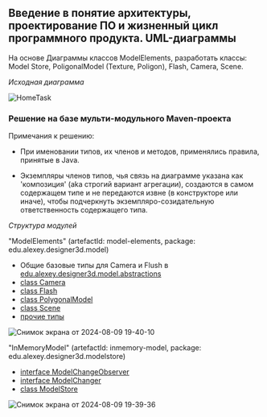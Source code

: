 ## Введение в понятие архитектуры, проектирование ПО и жизненный цикл программного продукта. UML-диаграммы

На основе Диаграммы классов ModelElements, разработать классы: Model Store, PoligonalModel (Texture, Poligon), Flash, Camera, Scene.

*Исходная диаграмма*

![HomeTask](https://github.com/user-attachments/assets/8a9e91a0-0191-4ff4-89b3-ecc9dcb40626)

### Решение на базе мульти-модульного Maven-проекта

Примечания к решению:

* При именовании типов, их членов и методов, применялись правила, принятые в Java.

* Экземпляры членов типов, чья связь на диаграмме указана как 'композиция' (aka строгий вариант агрегации),
создаются в самом содержащем типе и не передаются извне (в конструкторе или иначе),
чтобы подчеркнуть экземпляро-созидательную ответственность содержащего типа.

*Структура модулей*

"ModelElements" (artefactId: model-elements, package: edu.alexey.designer3d.model)

* Общие базовые типы для Camera и Flush в [edu.alexey.designer3d.model.abstractions](model-elements/src/main/java/edu/alexey/designer3d/model/abstractions)
* [class Camera](model-elements/src/main/java/edu/alexey/designer3d/model/Camera.java)
* [class Flash](model-elements/src/main/java/edu/alexey/designer3d/model/Flash.java)
* [class PolygonalModel](model-elements/src/main/java/edu/alexey/designer3d/model/PolygonalModel.java)
* [class Scene](model-elements/src/main/java/edu/alexey/designer3d/model/Scene.java)
* [прочие типы](model-elements/src/main/java/edu/alexey/designer3d/model)

![Снимок экрана от 2024-08-09 19-40-10](https://github.com/user-attachments/assets/89135e08-cd1d-4bb2-8cc4-b7528277603a)

"InMemoryModel" (artefactId: inmemory-model, package: edu.alexey.designer3d.modelstore)

* [interface ModelChangeObserver](inmemory-model/src/main/java/edu/alexey/designer3d/modelstore/abstractions/ModelChangeObserver.java)
* [interface ModelChanger](inmemory-model/src/main/java/edu/alexey/designer3d/modelstore/abstractions/ModelChanger.java)
* [class ModelStore](inmemory-model/src/main/java/edu/alexey/designer3d/modelstore/ModelStore.java)

![Снимок экрана от 2024-08-09 19-39-36](https://github.com/user-attachments/assets/02917049-eebd-4b34-a660-a8abd4495698)

